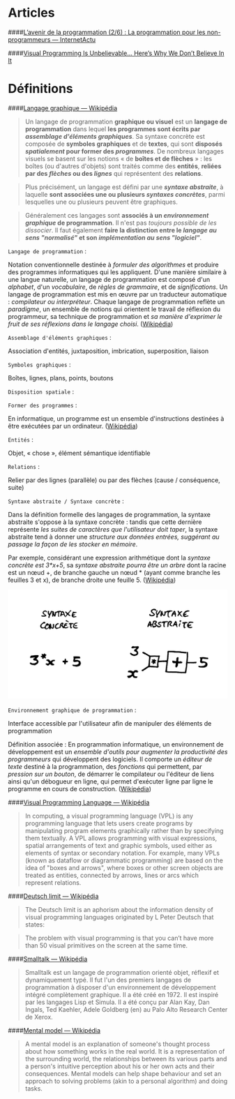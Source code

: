 # Articles

####[L’avenir de la programmation (2/6) : La programmation pour les non-programmeurs — InternetActu](http://www.internetactu.net/2011/05/24/lavenir-de-la-programmation-26-la-programmation-pour-les-non-programmeurs/)

####[Visual Programming Is Unbelievable… Here’s Why We Don’t Believe In It](https://www.outsystems.com/blog/2015/03/visual-programming-is-unbelievable.html)


# Définitions

####[Langage graphique — Wikipédia](https://fr.wikipedia.org/wiki/Langage_graphique)
> Un langage de programmation **graphique ou visuel** est un **langage de programmation** dans lequel **les programmes sont écrits par _assemblage d'éléments graphiques_**. Sa syntaxe concrète est composée de **symboles graphiques** et de **textes**, qui sont **disposés _spatialement_ pour former des _programmes_**. De nombreux langages visuels se basent sur les notions « de **boîtes et de flèches** » : les boîtes (ou d'autres d'objets) sont traités comme des **entités**, **reliées par des _flèches_ ou des _lignes_** qui représentent des **relations**.

> Plus précisément, un langage est défini par une **_syntaxe abstraite_**, à laquelle **sont associées une ou plusieurs _syntaxes concrètes_**, parmi lesquelles une ou plusieurs peuvent être graphiques.

> Généralement ces langages sont **associés à un _environnement graphique_ de programmation**. Il n'est pas _toujours possible de les dissocier_. Il faut également **faire la distinction entre le _langage au sens "normalisé"_ et son _implémentation au sens "logiciel"_**.


`Langage de programmation` : 

Notation conventionnelle destinée à _formuler des algorithmes_ et produire des programmes informatiques qui les appliquent. D'une manière similaire à une langue naturelle, un langage de programmation est composé d'un _alphabet_, d'un _vocabulaire_, de _règles de grammaire_, et de _significations_. Un langage de programmation est mis en œuvre par un traducteur automatique : _compilateur ou interpréteur_. Chaque langage de programmation reflète un _paradigme_, un ensemble de notions qui orientent le travail de réflexion du programmeur, sa technique de programmation et _sa manière d'exprimer le fruit de ses réflexions dans le langage choisi_. ([Wikipédia](https://fr.wikipedia.org/wiki/Langage_de_programmation))

`Assemblage d'éléments graphiques` : 

Association d'entités, juxtaposition, imbrication, superposition, liaison

`Symboles graphiques` : 

Boîtes, lignes, plans, points, boutons

`Disposition spatiale` : 

`Former des programmes` : 

En informatique, un programme est un ensemble d'instructions destinées à être exécutées par un ordinateur. ([Wikipédia](https://fr.wikipedia.org/wiki/Programme))

`Entités` : 

Objet, « chose », élément sémantique identifiable

`Relations` : 

Relier par des lignes (parallèle) ou par des flèches (cause / conséquence, suite)

`Syntaxe abstraite / Syntaxe concrète` : 

Dans la définition formelle des langages de programmation, la syntaxe abstraite s'oppose à la syntaxe concrète : tandis que cette dernière représente _les suites de caractères que l'utilisateur doit taper_, la syntaxe abstraite tend à donner une _structure aux données entrées, suggérant au passage la façon de les stocker en mémoire_.

Par exemple, considérant une expression arithmétique dont la _syntaxe concrète est 3*x+5_, sa _syntaxe abstraite pourra être un arbre_ dont la racine est un nœud +, de branche gauche un nœud * (ayant comme branche les feuilles 3 et x), de branche droite une feuille 5. ([Wikipédia](https://fr.wikipedia.org/wiki/Syntaxe_abstraite))

![Syntaxte abstraite & syntaxte concrète](images/1_SyntaxeAbstraiteSyntaxeConcrete.png)

`Environnement graphique de programmation` : 

Interface accessible par l'utilisateur afin de manipuler des éléments de programmation

Définition associée :
En programmation informatique, un environnement de développement est un _ensemble d'outils pour augmenter la productivité des programmeurs_ qui développent des logiciels. Il comporte un _éditeur de texte_ destiné à la programmation, des _fonctions_ qui permettent, par _pression sur un bouton_, de démarrer le compilateur ou l'éditeur de liens ainsi qu'un débogueur en ligne, qui permet d'exécuter ligne par ligne le programme en cours de construction. ([Wikipédia](https://fr.wikipedia.org/wiki/Environnement_de_d%C3%A9veloppement))


####[Visual Programming Language — Wikipédia](https://en.wikipedia.org/wiki/Visual_programming_language)
> In computing, a visual programming language (VPL) is any programming language that lets users create programs by manipulating program elements graphically rather than by specifying them textually. A VPL allows programming with visual expressions, spatial arrangements of text and graphic symbols, used either as elements of syntax or secondary notation. For example, many VPLs (known as dataflow or diagrammatic programming) are based on the idea of "boxes and arrows", where boxes or other screen objects are treated as entities, connected by arrows, lines or arcs which represent relations.

####[Deutsch limit — Wikipédia](https://en.wikipedia.org/wiki/Deutsch_limit)
> The Deutsch limit is an aphorism about the information density of visual programming languages originated by L Peter Deutsch that states:

> The problem with visual programming is that you can’t have more than 50 visual primitives on the screen at the same time.

####[Smalltalk — Wikipédia](https://fr.wikipedia.org/wiki/Smalltalk)
> Smalltalk est un langage de programmation orienté objet, réflexif et dynamiquement typé. Il fut l'un des premiers langages de programmation à disposer d'un environnement de développement intégré complètement graphique. Il a été créé en 1972. Il est inspiré par les langages Lisp et Simula. Il a été conçu par Alan Kay, Dan Ingals, Ted Kaehler, Adele Goldberg (en) au Palo Alto Research Center de Xerox.

####[Mental model — Wikipédia](https://en.wikipedia.org/wiki/Mental_model)
> A mental model is an explanation of someone's thought process about how something works in the real world. It is a representation of the surrounding world, the relationships between its various parts and a person's intuitive perception about his or her own acts and their consequences. Mental models can help shape behaviour and set an approach to solving problems (akin to a personal algorithm) and doing tasks.